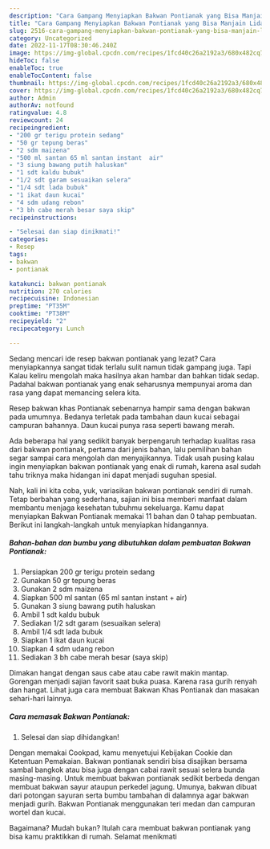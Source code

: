 ```yaml
---
description: "Cara Gampang Menyiapkan Bakwan Pontianak yang Bisa Manjain Lidah"
title: "Cara Gampang Menyiapkan Bakwan Pontianak yang Bisa Manjain Lidah"
slug: 2516-cara-gampang-menyiapkan-bakwan-pontianak-yang-bisa-manjain-lidah
category: Uncategorized
date: 2022-11-17T08:30:46.240Z
image: https://img-global.cpcdn.com/recipes/1fcd40c26a2192a3/680x482cq70/bakwan-pontianak-foto-resep-utama.jpg
hideToc: false
enableToc: true
enableTocContent: false
thumbnail: https://img-global.cpcdn.com/recipes/1fcd40c26a2192a3/680x482cq70/bakwan-pontianak-foto-resep-utama.jpg
cover: https://img-global.cpcdn.com/recipes/1fcd40c26a2192a3/680x482cq70/bakwan-pontianak-foto-resep-utama.jpg
author: Admin
authorAv: notfound
ratingvalue: 4.8
reviewcount: 24
recipeingredient:
- "200 gr terigu protein sedang"
- "50 gr tepung beras"
- "2 sdm maizena"
- "500 ml santan 65 ml santan instant  air"
- "3 siung bawang putih haluskan"
- "1 sdt kaldu bubuk"
- "1/2 sdt garam sesuaikan selera"
- "1/4 sdt lada bubuk"
- "1 ikat daun kucai"
- "4 sdm udang rebon"
- "3 bh cabe merah besar saya skip"
recipeinstructions:

- "Selesai dan siap dinikmati!"
categories:
- Resep
tags:
- bakwan
- pontianak

katakunci: bakwan pontianak 
nutrition: 270 calories
recipecuisine: Indonesian
preptime: "PT35M"
cooktime: "PT38M"
recipeyield: "2"
recipecategory: Lunch

---
```



Sedang mencari ide resep bakwan pontianak yang lezat? Cara menyiapkannya sangat tidak terlalu sulit namun tidak gampang juga. Tapi Kalau keliru mengolah maka hasilnya akan hambar dan bahkan tidak sedap. Padahal bakwan pontianak yang enak seharusnya mempunyai aroma dan rasa yang dapat memancing selera kita.


Resep bakwan khas Pontianak sebenarnya hampir sama dengan bakwan pada umumnya. Bedanya terletak pada tambahan daun kucai sebagai campuran bahannya. Daun kucai punya rasa seperti bawang merah.

Ada beberapa hal yang sedikit banyak berpengaruh terhadap kualitas rasa dari bakwan pontianak, pertama dari jenis bahan, lalu pemilihan bahan segar sampai cara mengolah dan menyajikannya. Tidak usah pusing kalau ingin menyiapkan bakwan pontianak yang enak di rumah, karena asal sudah tahu triknya maka hidangan ini dapat menjadi suguhan spesial.


Nah, kali ini kita coba, yuk, variasikan bakwan pontianak sendiri di rumah. Tetap berbahan yang sederhana, sajian ini bisa memberi manfaat dalam membantu menjaga kesehatan tubuhmu sekeluarga. Kamu dapat menyiapkan Bakwan Pontianak memakai 11 bahan dan 0 tahap pembuatan. Berikut ini langkah-langkah untuk menyiapkan hidangannya.

<!--inarticleads1-->

##### Bahan-bahan dan bumbu yang dibutuhkan dalam pembuatan Bakwan Pontianak:

1. Persiapkan 200 gr terigu protein sedang
1. Gunakan 50 gr tepung beras
1. Gunakan 2 sdm maizena
1. Siapkan 500 ml santan (65 ml santan instant + air)
1. Gunakan 3 siung bawang putih haluskan
1. Ambil 1 sdt kaldu bubuk
1. Sediakan 1/2 sdt garam (sesuaikan selera)
1. Ambil 1/4 sdt lada bubuk
1. Siapkan 1 ikat daun kucai
1. Siapkan 4 sdm udang rebon
1. Sediakan 3 bh cabe merah besar (saya skip)


Dimakan hangat dengan saus cabe atau cabe rawit makin mantap. Gorengan menjadi sajian favorit saat buka puasa. Karena rasa gurih renyah dan hangat. Lihat juga cara membuat Bakwan Khas Pontianak dan masakan sehari-hari lainnya. 

<!--inarticleads2-->

##### Cara memasak Bakwan Pontianak:


1. Selesai dan siap dihidangkan!

Dengan memakai Cookpad, kamu menyetujui Kebijakan Cookie dan Ketentuan Pemakaian. Bakwan pontianak sendiri bisa disajikan bersama sambal bangkok atau bisa juga dengan cabai rawit sesuai selera bunda masing-masing. Untuk membuat bakwan pontianak sedikit berbeda dengan membuat bakwan sayur ataupun perkedel jagung. Umunya, bakwan dibuat dari potongan sayuran serta bumbu tambahan di dalamnya agar bakwan menjadi gurih. Bakwan Pontianak menggunakan teri medan dan campuran wortel dan kucai. 

Bagaimana? Mudah bukan? Itulah cara membuat bakwan pontianak yang bisa kamu praktikkan di rumah. Selamat menikmati

